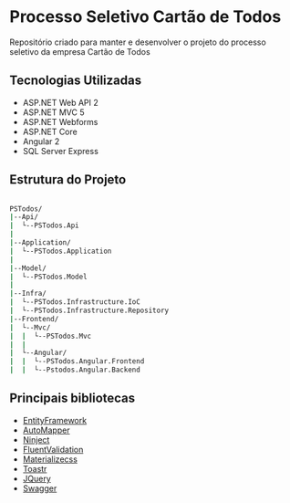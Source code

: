 # Processo Seletivo Cartão de Todos
Repositório criado para manter e desenvolver o projeto do processo seletivo da empresa Cartão de Todos

## Tecnologias Utilizadas
- ASP.NET Web API 2
- ASP.NET MVC 5
- ASP.NET Webforms
- ASP.NET Core
- Angular 2
- SQL Server Express

## Estrutura do Projeto
```bash

PSTodos/
|--Api/
|  └--PSTodos.Api
|
|--Application/
|  └--PSTodos.Application
|
|--Model/
|  └--PSTodos.Model
|
|--Infra/
|  └--PSTodos.Infrastructure.IoC
|  └--PSTodos.Infrastructure.Repository
|--Frontend/
|  └--Mvc/
|  |  └--PSTodos.Mvc
|  |
|  └--Angular/
|  |  └--PSTodos.Angular.Frontend
|  |  └--Pstodos.Angular.Backend


```

## Principais bibliotecas
- [EntityFramework](https://github.com/aspnet/EntityFramework6)
- [AutoMapper](https://github.com/AutoMapper/AutoMapper)
- [Ninject](https://github.com/ninject/Ninject)
- [FluentValidation](https://github.com/JeremySkinner/FluentValidation)
- [Materializecss](https://github.com/Dogfalo/materialize)
- [Toastr](https://github.com/CodeSeven/toastr)
- [JQuery](https://github.com/jquery/jquery)
- [Swagger](https://github.com/domaindrivendev/Swashbuckle)

